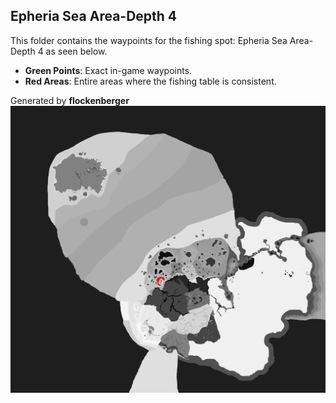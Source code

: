 ## Epheria Sea Area-Depth 4
This folder contains the waypoints for the fishing spot: Epheria Sea Area-Depth 4 as seen below.

- **Green Points**: Exact in-game waypoints.
- **Red Areas**: Entire areas where the fishing table is consistent.

Generated by **flockenberger**
![Epheria Sea Area-Depth 4](./Preview.png?raw=true "Epheria Sea Area-Depth 4")